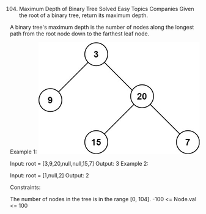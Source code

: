 104. Maximum Depth of Binary Tree
     Solved
     Easy
     Topics
     Companies
     Given the root of a binary tree, return its maximum depth.

A binary tree's maximum depth is the number of nodes along the longest path from the root node down to the farthest leaf node.



Example 1:
![](./src/res/img/tmp-tree.jpg)

Input: root = [3,9,20,null,null,15,7]
Output: 3
Example 2:

Input: root = [1,null,2]
Output: 2


Constraints:

The number of nodes in the tree is in the range [0, 104].
-100 <= Node.val <= 100